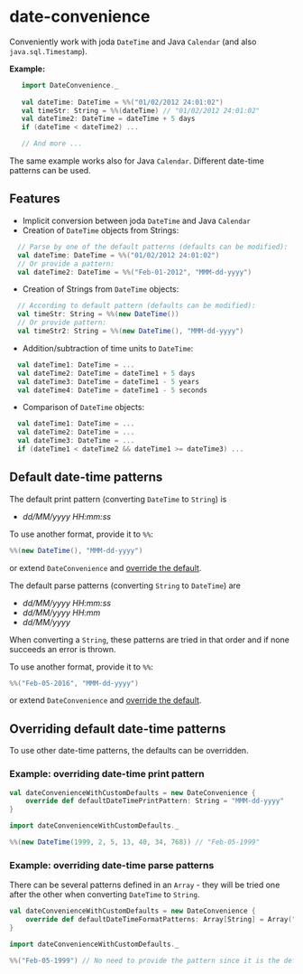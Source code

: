 # date-convenience

Conveniently work with joda `DateTime` and Java `Calendar` (and also `java.sql.Timestamp`).

**Example:**
```scala
   import DateConvenience._
   
   val dateTime: DateTime = %%("01/02/2012 24:01:02")
   val timeStr: String = %%(dateTime) // "01/02/2012 24:01:02"
   val dateTime2: DateTime = dateTime + 5 days
   if (dateTime < dateTime2) ...

   // And more ...
```

The same example works also for Java `Calendar`. Different date-time patterns can be used.
## Features

* Implicit conversion between joda `DateTime` and Java `Calendar`
* Creation of `DateTime` objects from Strings:
```scala
  // Parse by one of the default patterns (defaults can be modified):
  val dateTime: DateTime = %%("01/02/2012 24:01:02")
  // Or provide a pattern:
  val dateTime2: DateTime = %%("Feb-01-2012", "MMM-dd-yyyy")
```

* Creation of Strings from `DateTime` objects:
```scala
  // According to default pattern (defaults can be modified):
  val timeStr: String = %%(new DateTime())
  // Or provide pattern:
  val timeStr2: String = %%(new DateTime(), "MMM-dd-yyyy")
```

* Addition/subtraction of time units to `DateTime`:
```scala
  val dateTime1: DateTime = ...
  val dateTime2: DateTime = dateTime1 + 5 days
  val dateTime3: DateTime = dateTime1 - 5 years
  val dateTime4: DateTime = dateTime1 - 5 seconds
```

* Comparison of `DateTime` objects:
```scala
  val dateTime1: DateTime = ...
  val dateTime2: DateTime = ...
  val dateTime3: DateTime = ...
  if (dateTime1 < dateTime2 && dateTime1 >= dateTime3) ...
```

## Default date-time patterns

The default print pattern (converting `DateTime` to `String`) is

* _dd/MM/yyyy HH:mm:ss_

To use another format, provide it to `%%`:

```scala
%%(new DateTime(), "MMM-dd-yyyy")
``` 
or extend `DateConvenience` and [override the default](#overriding-default-time-patterns).

The default parse patterns (converting `String` to `DateTime`) are

* _dd/MM/yyyy HH:mm:ss_
* _dd/MM/yyyy HH:mm_
* _dd/MM/yyyy_

When converting a `String`, these patterns are tried in that order and if none succeeds an error is thrown.

To use another format, provide it to `%%`:

```scala
%%("Feb-05-2016", "MMM-dd-yyyy")
``` 
or extend `DateConvenience` and [override the default](#overriding-default-time-patterns).

## Overriding default date-time patterns
To use other date-time patterns, the defaults can be overridden.

### Example: overriding date-time print pattern

```scala
val dateConvenienceWithCustomDefaults = new DateConvenience {
    override def defaultDateTimePrintPattern: String = "MMM-dd-yyyy"
}

import dateConvenienceWithCustomDefaults._

%%(new DateTime(1999, 2, 5, 13, 40, 34, 768)) // "Feb-05-1999"
```

### Example: overriding date-time parse patterns

There can be several patterns defined in an `Array` - they will be tried one after the other when converting `DateTime` to `String`.

```scala
val dateConvenienceWithCustomDefaults = new DateConvenience {
    override def defaultDateTimeFormatPatterns: Array[String] = Array("MMM-dd-yyyy")
}

import dateConvenienceWithCustomDefaults._

%%("Feb-05-1999") // No need to provide the pattern since it is the default now
```
